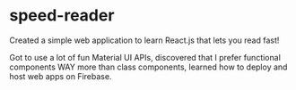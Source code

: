 # speed-reader

Created a simple web application to learn React.js that lets you read fast!

Got to use a lot of fun Material UI APIs, discovered that I prefer functional components WAY more than class components, learned how to deploy and host web apps on Firebase.
